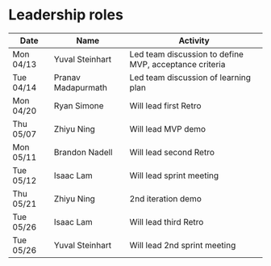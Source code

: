 # Leadership roles

| Date      | Name               | Activity                                               |
| --------- | ------------------ | ------------------------------------------------------ |
| Mon 04/13 | Yuval Steinhart    | Led team discussion to define MVP, acceptance criteria |
| Tue 04/14 | Pranav Madapurmath | Led team discussion of learning plan                   |
| Mon 04/20 | Ryan Simone        | Will lead first Retro                                  |
| Thu 05/07 | Zhiyu Ning         | Will lead MVP demo                                     |
| Mon 05/11 | Brandon Nadell     | Will lead second Retro                                 |
| Tue 05/12 | Isaac Lam          | Will lead sprint meeting                               |
| Thu 05/21 | Zhiyu Ning         | 2nd iteration demo                                     |
| Tue 05/26 | Isaac Lam          | Will lead third Retro                                  |
| Tue 05/26 | Yuval Steinhart    | Will lead 2nd sprint meeting                                |
